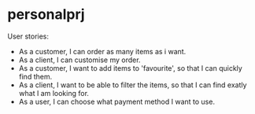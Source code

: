 # personalprj
User stories:
  - As a customer, I can order as many items as i want.
  - As a client, I can customise my order.
  - As a customer, I want to add items to 'favourite', so that I can quickly find them.
  - As a client, I want to be able to filter the items, so that I can find exatly what I am looking for.
  - As a user, I can choose what payment method I want to use.
